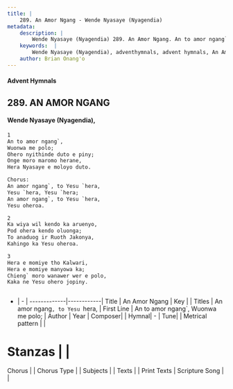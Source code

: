 ```yaml
---
title: |
    289. An Amor Ngang - Wende Nyasaye (Nyagendia)
metadata:
    description: |
        Wende Nyasaye (Nyagendia) 289. An Amor Ngang. An to amor ngang`, Wuonwa me polo; Ohero nyithinde duto e piny; Onge moro maromo herane, Hera Nyasaye e moloyo duto.   Chorus: An amor ngang`, to Yesu `hera, Yesu `hera, Yesu `hera; An amor ngang`, to Yesu `hera, Yesu oheroa.  
    keywords:  |
        Wende Nyasaye (Nyagendia), adventhymnals, advent hymnals, An Amor Ngang, An to amor ngang`, Wuonwa me polo;. An amor ngang`, to Yesu `hera,
    author: Brian Onang'o
---
```


#### Advent Hymnals
## 289. AN AMOR NGANG
####  Wende Nyasaye (Nyagendia),

```txt
1
An to amor ngang`,
Wuonwa me polo;
Ohero nyithinde duto e piny;
Onge moro maromo herane,
Hera Nyasaye e moloyo duto. 

Chorus:
An amor ngang`, to Yesu `hera,
Yesu `hera, Yesu `hera;
An amor ngang`, to Yesu `hera,
Yesu oheroa.

2
Ka wiya wil kendo ka aruenyo,
Pod ohera kendo oluonga;
To anaduog ir Ruoth Jakonya,
Kahingo ka Yesu oheroa.

3
Hera e momiye tho Kalwari,
Hera e momiye manyowa ka;
Chieng` moro wanawer wer e polo,
Kaka ne Yesu ohero jopiny.



```

- |   -  |
-------------|------------|
Title | An Amor Ngang |
Key |  |
Titles | An amor ngang`, to Yesu `hera, |
First Line | An to amor ngang`, Wuonwa me polo; |
Author | 
Year | 
Composer| |
Hymnal|  - |
Tune|  |
Metrical pattern | |
# Stanzas |  |
Chorus |  |
Chorus Type |  |
Subjects | |
Texts |  |
Print Texts | 
Scripture Song |  |
    
